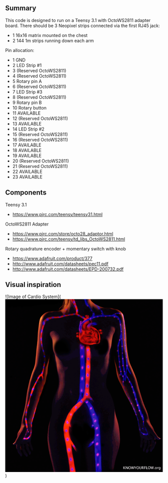 ## Summary

This code is designed to run on a Teensy 3.1 with OctoWS2811 adapter board. There should be 3 Neopixel strips connected via the first RJ45 jack:
  - 1 16x16 matrix mounted on the chest
  - 2 144 1m strips running down each arm

Pin allocation:
  -  1 GND
  -  2 LED Strip #1
  -  3 (Reserved OctoWS2811)
  -  4 (Reserved OctoWS2811)
  -  5 Rotary pin A
  -  6 (Reserved OctoWS2811)
  -  7 LED Strip #3
  -  8 (Reserved OctoWS2811)
  -  9 Rotary pin B
  - 10 Rotary button
  - 11 AVAILABLE
  - 12 (Reserved OctoWS2811)
  - 13 AVAILABLE
  - 14 LED Strip #2
  - 15 (Reserved OctoWS2811)
  - 16 (Reserved OctoWS2811)
  - 17 AVAILABLE
  - 18 AVAILABLE
  - 19 AVAILABLE
  - 20 (Reserved OctoWS2811)
  - 21 (Reserved OctoWS2811)
  - 22 AVAILABLE
  - 23 AVAILABLE

## Components

Teensy 3.1
  - https://www.pjrc.com/teensy/teensy31.html

OctoWS2811 Adapter
  - https://www.pjrc.com/store/octo28_adaptor.html
  - https://www.pjrc.com/teensy/td_libs_OctoWS2811.html

Rotary quadrature encoder + momentary switch with knob
  - https://www.adafruit.com/product/377
  - http://www.adafruit.com/datasheets/pec11.pdf
  - http://www.adafruit.com/datasheets/EPD-200732.pdf

## Visual inspiration

![Image of Cardio System](![Image of Yaktocat](https://github.com/dileepfrog/arduino/blob/master/CardioAnimated.gif))

